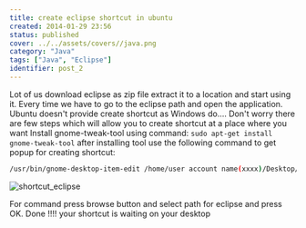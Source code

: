 ```yaml
---
title: create eclipse shortcut in ubuntu
created: 2014-01-29 23:56
status: published
cover: ../../assets/covers//java.png
category: "Java"
tags: ["Java", "Eclipse"]
identifier: post_2
---
```

Lot of us download eclipse as zip file extract it to a location and start using it. Every time we have to go to the eclipse path and open the application. Ubuntu doesn't provide create shortcut as Windows do.... Don't worry there are few steps which will allow you to create shortcut at a place where you want Install gnome-tweak-tool using command: `sudo apt-get install gnome-tweak-tool` after installing tool use the following command to get popup for creating shortcut:

```bash
/usr/bin/gnome-desktop-item-edit /home/user account name(xxxx)/Desktop/ --create-new
```

![shortcut_eclipse](http://techanand.files.wordpress.com/2014/01/1.jpg?w=300)

For command press browse button and select path for eclipse and press OK. Done !!!! your shortcut is waiting on your desktop